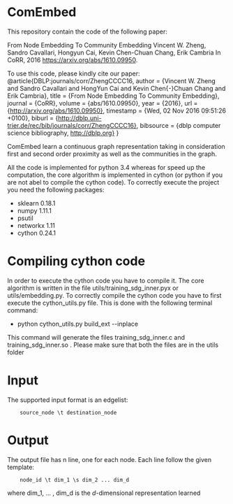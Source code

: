# ComEmbed
This repository contain the code of the following paper:

From Node Embedding To Community Embedding 
Vincent W. Zheng, Sandro Cavallari, Hongyun Cai, Kevin Chen-Chuan Chang, Erik Cambria
In CoRR, 2016
https://arxiv.org/abs/1610.09950.

To use this code, please kindly cite our paper:
@article{DBLP:journals/corr/ZhengCCCC16,
author    = {Vincent W. Zheng and 
               Sandro Cavallari and
               HongYun Cai and
               Kevin Chen{-}Chuan Chang and
               Erik Cambria},
  title     = {From Node Embedding To Community Embedding},
  journal   = {CoRR},
  volume    = {abs/1610.09950},
  year      = {2016},
  url       = {http://arxiv.org/abs/1610.09950},
  timestamp = {Wed, 02 Nov 2016 09:51:26 +0100},
  biburl    = {http://dblp.uni-trier.de/rec/bib/journals/corr/ZhengCCCC16},
  bibsource = {dblp computer science bibliography, http://dblp.org}
}

ComEmbed learn a continuous graph representation taking in consideration first and second order proximity as well as the communities in the graph. 


All the code is implemented for python 3.4 whereas for speed up the computation, the core algorithm is implemented in cython (or python if you are not abel to compile the cython code).
To correctly execute the project you need the following packages:
 - sklearn 0.18.1
 - numpy 1.11.1
 - psutil
 - networkx 1.11
 - cython 0.24.1
 
 
# Compiling cython code
 In order to execute the cython code you have to compile it. The core algorithm is written in the file utils/training_sdg_inner.pyx or utils/embedding.py.
 To correctly compile the cython code you have to first execute the cython_utils.py file. 
 This is done with the following terminal command:
 
  - python cython_utils.py build_ext --inplace
  
 This command will generate the files training_sdg_inner.c and training_sdg_inner.so . Please make sure that both the files are in the utils folder 

# Input
The supported input format is an edgelist:

        source_node \t destination_node


# Output
The output file has n line, one for each node.
Each line follow the given template:

        node_id \t dim_1 \s dim_2 ... dim_d
 
where dim_1, ... , dim_d is the *d*-dimensional representation learned
